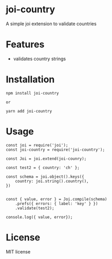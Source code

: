 # joi-country
A simple joi extension to validate countries

# Features
- validates country strings

# Installation
```
npm install joi-country

or

yarn add joi-country
```

# Usage
```
const joi = require('joi');
const joi-country = require('joi-country');

const Joi = joi.extend(joi-counry);

const test2 = { country: 'ch' };

const schema = joi.object().keys({
    country: joi.string().country(),
})


const { value, error } = Joi.compile(schema)
    .prefs({ errors: { label: 'key' } })
    .validate(test2);

console.log({ value, error});
```

# License
MIT license
